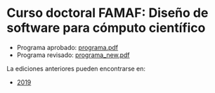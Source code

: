 # Curso doctoral FAMAF: Diseño de software para cómputo científico

- Programa aprobado: [programa.pdf](programa.pdf)
- Programa revisado: [programa_new.pdf](programa_new.pdf) 

La ediciones anteriores pueden encontrarse en:

- [2019](https://github.com/leliel12/diseno_sci_sfw/tree/2019)
